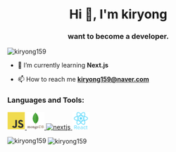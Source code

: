 <h1 align="center">Hi 👋, I'm kiryong</h1>
<h3 align="center">want to become a developer.</h3>

<p align="left"> <img src="https://komarev.com/ghpvc/?username=kiryong159&label=Profile%20views&color=0e75b6&style=flat" alt="kiryong159" /> </p>

- 🌱 I’m currently learning **Next.js**

- 📫 How to reach me **kiryong159@naver.com**


<h3 align="left">Languages and Tools:</h3>
<p align="left"> <a href="https://developer.mozilla.org/en-US/docs/Web/JavaScript" target="_blank" rel="noreferrer"> <img src="https://raw.githubusercontent.com/devicons/devicon/master/icons/javascript/javascript-original.svg" alt="javascript" width="40" height="40"/> </a> <a href="https://www.mongodb.com/" target="_blank" rel="noreferrer"> <img src="https://raw.githubusercontent.com/devicons/devicon/master/icons/mongodb/mongodb-original-wordmark.svg" alt="mongodb" width="40" height="40"/> </a> <a href="https://nextjs.org/" target="_blank" rel="noreferrer"> <img src="https://cdn.worldvectorlogo.com/logos/nextjs-2.svg" alt="nextjs" width="40" height="40"/> </a> <a href="https://reactjs.org/" target="_blank" rel="noreferrer"> <img src="https://raw.githubusercontent.com/devicons/devicon/master/icons/react/react-original-wordmark.svg" alt="react" width="40" height="40"/> </a> </p>

<p><img align="left" src="https://github-readme-stats.vercel.app/api/top-langs?username=kiryong159&show_icons=true&locale=en&layout=compact" alt="kiryong159" /></p>

<p>&nbsp;<img align="center" src="https://github-readme-stats.vercel.app/api?username=kiryong159&show_icons=true&locale=en" alt="kiryong159" /></p>
